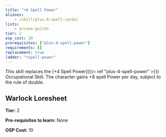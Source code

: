 ```yaml
---
title: "+8 Spell Power"
aliases:
    - /skill/plus-8-spell-cards/
lists:
    - arcane-guilds
tier: 2
osp_cost: 20
prerequisites: ["plus-4-spell-power"]
requirements: []
replacement: true
ladder: "+spell-power"
---
```

This skill replaces the [+4 Spell Power]({{< ref "plus-4-spell-power" >}}) Occupational Skill. The character gains +8 spell Power per day, subject to the
rule of double.


## Warlock Loresheet

**Tier:** 2

**Pre-requisites to learn:** None

**OSP Cost:** 10